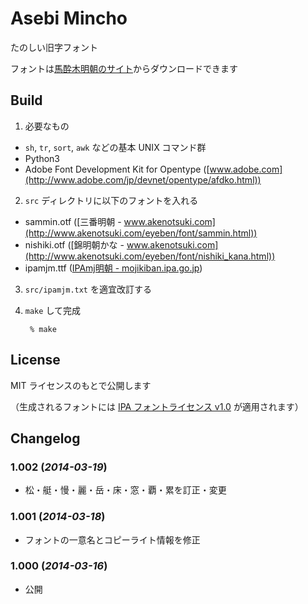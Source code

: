 # Asebi Mincho

たのしい旧字フォント

フォントは[馬酔木明朝のサイト](https://dl.dropboxusercontent.com/u/68753704/japanese/asebi.html)からダウンロードできます

## Build

1. 必要なもの
  - `sh`, `tr`, `sort`, `awk` などの基本 UNIX コマンド群
  - Python3
  - Adobe Font Development Kit for Opentype ([www.adobe.com](http://www.adobe.com/jp/devnet/opentype/afdko.html))
2. `src` ディレクトリに以下のフォントを入れる
  - sammin.otf ([三番明朝 - www.akenotsuki.com](http://www.akenotsuki.com/eyeben/font/sammin.html))
  - nishiki.otf ([錦明朝かな - www.akenotsuki.com](http://www.akenotsuki.com/eyeben/font/nishiki_kana.html))
  - ipamjm.ttf ([IPAmj明朝 - mojikiban.ipa.go.jp](http://mojikiban.ipa.go.jp/1300.html))
3. `src/ipamjm.txt` を適宜改訂する
4. `make` して完成

        % make

## License

MIT ライセンスのもとで公開します

（生成されるフォントには [IPA フォントライセンス v1.0](http://ipafont.ipa.go.jp/ipa_font_license_v1.html) が適用されます）

## Changelog

### 1.002 (*2014-03-19*)
- 松・艇・慢・麗・岳・床・窓・覇・累を訂正・変更

### 1.001 (*2014-03-18*)
- フォントの一意名とコピーライト情報を修正

### 1.000 (*2014-03-16*)
- 公開
